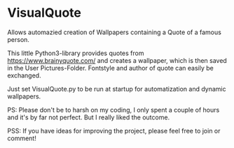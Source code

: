 # VisualQuote

Allows automazied creation of Wallpapers containing a Quote of a famous person.

This little Python3-library provides quotes from https://www.brainyquote.com/ and creates a wallpaper, which is then saved in the User Pictures-Folder. Fontstyle and author of quote can easily be exchanged.

Just set VisualQuote.py to be run at startup for automatization and dynamic wallpapers.

PS: Please don't be to harsh on my coding, I only spent a couple of hours and it's by far not perfect. But I really liked the outcome.

PSS: If you have ideas for improving the project, please feel free to join or comment!
